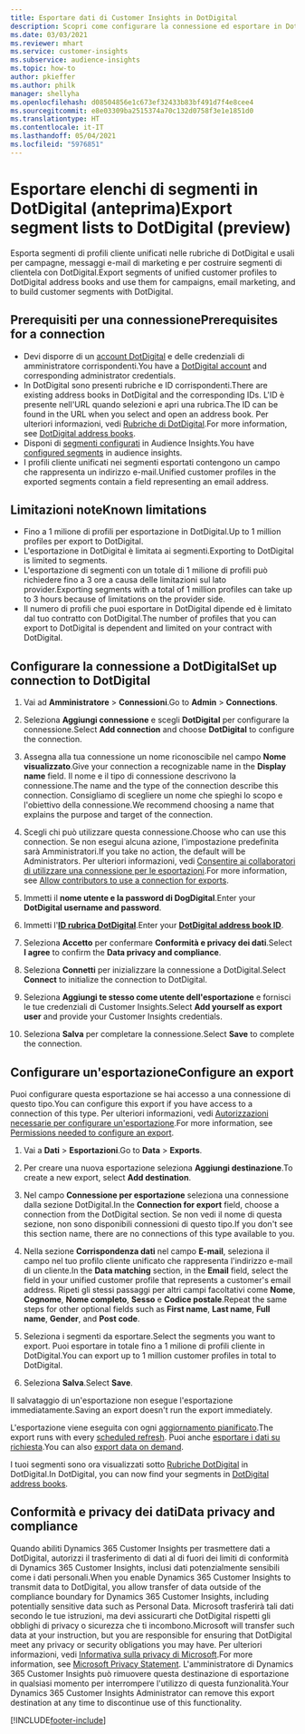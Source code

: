 ```yaml
---
title: Esportare dati di Customer Insights in DotDigital
description: Scopri come configurare la connessione ed esportare in DotDigital.
ms.date: 03/03/2021
ms.reviewer: mhart
ms.service: customer-insights
ms.subservice: audience-insights
ms.topic: how-to
author: pkieffer
ms.author: philk
manager: shellyha
ms.openlocfilehash: d08504856e1c673ef32433b83bf491d7f4e8cee4
ms.sourcegitcommit: e8e03309ba2515374a70c132d0758f3e1e1851d0
ms.translationtype: HT
ms.contentlocale: it-IT
ms.lasthandoff: 05/04/2021
ms.locfileid: "5976851"
---
```

# <a name="export-segment-lists-to-dotdigital-preview"></a><span data-ttu-id="a04f8-103">Esportare elenchi di segmenti in DotDigital (anteprima)</span><span class="sxs-lookup"><span data-stu-id="a04f8-103">Export segment lists to DotDigital (preview)</span></span>

<span data-ttu-id="a04f8-104">Esporta segmenti di profili cliente unificati nelle rubriche di DotDigital e usali per campagne, messaggi e-mail di marketing e per costruire segmenti di clientela con DotDigital.</span><span class="sxs-lookup"><span data-stu-id="a04f8-104">Export segments of unified customer profiles to DotDigital address books and use them for campaigns, email marketing, and to build customer segments with DotDigital.</span></span> 

## <a name="prerequisites-for-a-connection"></a><span data-ttu-id="a04f8-105">Prerequisiti per una connessione</span><span class="sxs-lookup"><span data-stu-id="a04f8-105">Prerequisites for a connection</span></span>

-   <span data-ttu-id="a04f8-106">Devi disporre di un [account DotDigital](https://dotdigital.com/) e delle credenziali di amministratore corrispondenti.</span><span class="sxs-lookup"><span data-stu-id="a04f8-106">You have a [DotDigital account](https://dotdigital.com/) and corresponding administrator credentials.</span></span>
-   <span data-ttu-id="a04f8-107">In DotDigital sono presenti rubriche e ID corrispondenti.</span><span class="sxs-lookup"><span data-stu-id="a04f8-107">There are existing address books in DotDigital and the corresponding IDs.</span></span> <span data-ttu-id="a04f8-108">L'ID è presente nell'URL quando selezioni e apri una rubrica.</span><span class="sxs-lookup"><span data-stu-id="a04f8-108">The ID can be found in the URL when you select and open an address book.</span></span> <span data-ttu-id="a04f8-109">Per ulteriori informazioni, vedi [Rubriche di DotDigital](https://support.dotdigital.com/hc/articles/212211968-Creating-an-address-book).</span><span class="sxs-lookup"><span data-stu-id="a04f8-109">For more information, see [DotDigital address books](https://support.dotdigital.com/hc/articles/212211968-Creating-an-address-book).</span></span>
-   <span data-ttu-id="a04f8-110">Disponi di [segmenti configurati](segments.md) in Audience Insights.</span><span class="sxs-lookup"><span data-stu-id="a04f8-110">You have [configured segments](segments.md) in audience insights.</span></span>
-   <span data-ttu-id="a04f8-111">I profili cliente unificati nei segmenti esportati contengono un campo che rappresenta un indirizzo e-mail.</span><span class="sxs-lookup"><span data-stu-id="a04f8-111">Unified customer profiles in the exported segments contain a field representing an email address.</span></span>

## <a name="known-limitations"></a><span data-ttu-id="a04f8-112">Limitazioni note</span><span class="sxs-lookup"><span data-stu-id="a04f8-112">Known limitations</span></span>

- <span data-ttu-id="a04f8-113">Fino a 1 milione di profili per esportazione in DotDigital.</span><span class="sxs-lookup"><span data-stu-id="a04f8-113">Up to 1 million profiles per export to DotDigital.</span></span>
- <span data-ttu-id="a04f8-114">L'esportazione in DotDigital è limitata ai segmenti.</span><span class="sxs-lookup"><span data-stu-id="a04f8-114">Exporting to DotDigital is limited to segments.</span></span>
- <span data-ttu-id="a04f8-115">L'esportazione di segmenti con un totale di 1 milione di profili può richiedere fino a 3 ore a causa delle limitazioni sul lato provider.</span><span class="sxs-lookup"><span data-stu-id="a04f8-115">Exporting segments with a total of 1 million profiles can take up to 3 hours because of limitations on the provider side.</span></span> 
- <span data-ttu-id="a04f8-116">Il numero di profili che puoi esportare in DotDigital dipende ed è limitato dal tuo contratto con DotDigital.</span><span class="sxs-lookup"><span data-stu-id="a04f8-116">The number of profiles that you can export to DotDigital is dependent and limited on your contract with DotDigital.</span></span>

## <a name="set-up-connection-to-dotdigital"></a><span data-ttu-id="a04f8-117">Configurare la connessione a DotDigital</span><span class="sxs-lookup"><span data-stu-id="a04f8-117">Set up connection to DotDigital</span></span>

1. <span data-ttu-id="a04f8-118">Vai ad **Amministratore** > **Connessioni**.</span><span class="sxs-lookup"><span data-stu-id="a04f8-118">Go to **Admin** > **Connections**.</span></span>

1. <span data-ttu-id="a04f8-119">Seleziona **Aggiungi connessione** e scegli **DotDigital** per configurare la connessione.</span><span class="sxs-lookup"><span data-stu-id="a04f8-119">Select **Add connection** and choose **DotDigital** to configure the connection.</span></span>

1. <span data-ttu-id="a04f8-120">Assegna alla tua connessione un nome riconoscibile nel campo **Nome visualizzato**.</span><span class="sxs-lookup"><span data-stu-id="a04f8-120">Give your connection a recognizable name in the **Display name** field.</span></span> <span data-ttu-id="a04f8-121">Il nome e il tipo di connessione descrivono la connessione.</span><span class="sxs-lookup"><span data-stu-id="a04f8-121">The name and the type of the connection describe this connection.</span></span> <span data-ttu-id="a04f8-122">Consigliamo di scegliere un nome che spieghi lo scopo e l'obiettivo della connessione.</span><span class="sxs-lookup"><span data-stu-id="a04f8-122">We recommend choosing a name that explains the purpose and target of the connection.</span></span>

1. <span data-ttu-id="a04f8-123">Scegli chi può utilizzare questa connessione.</span><span class="sxs-lookup"><span data-stu-id="a04f8-123">Choose who can use this connection.</span></span> <span data-ttu-id="a04f8-124">Se non esegui alcuna azione, l'impostazione predefinita sarà Amministratori.</span><span class="sxs-lookup"><span data-stu-id="a04f8-124">If you take no action, the default will be Administrators.</span></span> <span data-ttu-id="a04f8-125">Per ulteriori informazioni, vedi [Consentire ai collaboratori di utilizzare una connessione per le esportazioni](connections.md#allow-contributors-to-use-a-connection-for-exports).</span><span class="sxs-lookup"><span data-stu-id="a04f8-125">For more information, see [Allow contributors to use a connection for exports](connections.md#allow-contributors-to-use-a-connection-for-exports).</span></span>

1. <span data-ttu-id="a04f8-126">Immetti il **nome utente e la password di DogDigital**.</span><span class="sxs-lookup"><span data-stu-id="a04f8-126">Enter your **DotDigital username and password**.</span></span>

1. <span data-ttu-id="a04f8-127">Immetti l'**[ID rubrica DotDigital](https://support.dotdigital.com/hc/articles/212211968-Creating-an-address-book)**.</span><span class="sxs-lookup"><span data-stu-id="a04f8-127">Enter your **[DotDigital address book ID](https://support.dotdigital.com/hc/articles/212211968-Creating-an-address-book)**.</span></span>

1. <span data-ttu-id="a04f8-128">Seleziona **Accetto** per confermare **Conformità e privacy dei dati**.</span><span class="sxs-lookup"><span data-stu-id="a04f8-128">Select **I agree** to confirm the **Data privacy and compliance**.</span></span>

1. <span data-ttu-id="a04f8-129">Seleziona **Connetti** per inizializzare la connessione a DotDigital.</span><span class="sxs-lookup"><span data-stu-id="a04f8-129">Select **Connect** to initialize the connection to DotDigital.</span></span>

1. <span data-ttu-id="a04f8-130">Seleziona **Aggiungi te stesso come utente dell'esportazione** e fornisci le tue credenziali di Customer Insights.</span><span class="sxs-lookup"><span data-stu-id="a04f8-130">Select **Add yourself as export user** and provide your Customer Insights credentials.</span></span>

1. <span data-ttu-id="a04f8-131">Seleziona **Salva** per completare la connessione.</span><span class="sxs-lookup"><span data-stu-id="a04f8-131">Select **Save** to complete the connection.</span></span> 

## <a name="configure-an-export"></a><span data-ttu-id="a04f8-132">Configurare un'esportazione</span><span class="sxs-lookup"><span data-stu-id="a04f8-132">Configure an export</span></span>

<span data-ttu-id="a04f8-133">Puoi configurare questa esportazione se hai accesso a una connessione di questo tipo.</span><span class="sxs-lookup"><span data-stu-id="a04f8-133">You can configure this export if you have access to a connection of this type.</span></span> <span data-ttu-id="a04f8-134">Per ulteriori informazioni, vedi [Autorizzazioni necessarie per configurare un'esportazione](export-destinations.md#set-up-a-new-export).</span><span class="sxs-lookup"><span data-stu-id="a04f8-134">For more information, see [Permissions needed to configure an export](export-destinations.md#set-up-a-new-export).</span></span>

1. <span data-ttu-id="a04f8-135">Vai a **Dati** > **Esportazioni**.</span><span class="sxs-lookup"><span data-stu-id="a04f8-135">Go to **Data** > **Exports**.</span></span>

1. <span data-ttu-id="a04f8-136">Per creare una nuova esportazione seleziona **Aggiungi destinazione**.</span><span class="sxs-lookup"><span data-stu-id="a04f8-136">To create a new export, select **Add destination**.</span></span>

1. <span data-ttu-id="a04f8-137">Nel campo **Connessione per esportazione** seleziona una connessione dalla sezione DotDigital.</span><span class="sxs-lookup"><span data-stu-id="a04f8-137">In the **Connection for export** field, choose a connection from the DotDigital section.</span></span> <span data-ttu-id="a04f8-138">Se non vedi il nome di questa sezione, non sono disponibili connessioni di questo tipo.</span><span class="sxs-lookup"><span data-stu-id="a04f8-138">If you don't see this section name, there are no connections of this type available to you.</span></span>


1. <span data-ttu-id="a04f8-139">Nella sezione **Corrispondenza dati** nel campo **E-mail**, seleziona il campo nel tuo profilo cliente unificato che rappresenta l'indirizzo e-mail di un cliente.</span><span class="sxs-lookup"><span data-stu-id="a04f8-139">In the **Data matching** section, in the **Email** field, select the field in your unified customer profile that represents a customer's email address.</span></span> <span data-ttu-id="a04f8-140">Ripeti gli stessi passaggi per altri campi facoltativi come **Nome**, **Cognome**, **Nome completo**, **Sesso** e **Codice postale**.</span><span class="sxs-lookup"><span data-stu-id="a04f8-140">Repeat the same steps for other optional fields such as **First name**, **Last name**, **Full name**, **Gender**, and **Post code**.</span></span>

1. <span data-ttu-id="a04f8-141">Seleziona i segmenti da esportare.</span><span class="sxs-lookup"><span data-stu-id="a04f8-141">Select the segments you want to export.</span></span> <span data-ttu-id="a04f8-142">Puoi esportare in totale fino a 1 milione di profili cliente in DotDigital.</span><span class="sxs-lookup"><span data-stu-id="a04f8-142">You can export up to 1 million customer profiles in total to DotDigital.</span></span>

1. <span data-ttu-id="a04f8-143">Seleziona **Salva**.</span><span class="sxs-lookup"><span data-stu-id="a04f8-143">Select **Save**.</span></span>

<span data-ttu-id="a04f8-144">Il salvataggio di un'esportazione non esegue l'esportazione immediatamente.</span><span class="sxs-lookup"><span data-stu-id="a04f8-144">Saving an export doesn't run the export immediately.</span></span>

<span data-ttu-id="a04f8-145">L'esportazione viene eseguita con ogni [aggiornamento pianificato](system.md#schedule-tab).</span><span class="sxs-lookup"><span data-stu-id="a04f8-145">The export runs with every [scheduled refresh](system.md#schedule-tab).</span></span> <span data-ttu-id="a04f8-146">Puoi anche [esportare i dati su richiesta](export-destinations.md#run-exports-on-demand).</span><span class="sxs-lookup"><span data-stu-id="a04f8-146">You can also [export data on demand](export-destinations.md#run-exports-on-demand).</span></span> 
 
<span data-ttu-id="a04f8-147">I tuoi segmenti sono ora visualizzati sotto [Rubriche DotDigital](https://support.dotdigital.com/hc/articles/212211968-Creating-an-address-book) in DotDigital.</span><span class="sxs-lookup"><span data-stu-id="a04f8-147">In DotDigital, you can now find your segments in [DotDigital address books](https://support.dotdigital.com/hc/articles/212211968-Creating-an-address-book).</span></span>


## <a name="data-privacy-and-compliance"></a><span data-ttu-id="a04f8-148">Conformità e privacy dei dati</span><span class="sxs-lookup"><span data-stu-id="a04f8-148">Data privacy and compliance</span></span>

<span data-ttu-id="a04f8-149">Quando abiliti Dynamics 365 Customer Insights per trasmettere dati a DotDigital, autorizzi il trasferimento di dati al di fuori dei limiti di conformità di Dynamics 365 Customer Insights, inclusi dati potenzialmente sensibili come i dati personali.</span><span class="sxs-lookup"><span data-stu-id="a04f8-149">When you enable Dynamics 365 Customer Insights to transmit data to DotDigital, you allow transfer of data outside of the compliance boundary for Dynamics 365 Customer Insights, including potentially sensitive data such as Personal Data.</span></span> <span data-ttu-id="a04f8-150">Microsoft trasferirà tali dati secondo le tue istruzioni, ma devi assicurarti che DotDigital rispetti gli obblighi di privacy o sicurezza che ti incombono.</span><span class="sxs-lookup"><span data-stu-id="a04f8-150">Microsoft will transfer such data at your instruction, but you are responsible for ensuring that DotDigital meet any privacy or security obligations you may have.</span></span> <span data-ttu-id="a04f8-151">Per ulteriori informazioni, vedi [Informativa sulla privacy di Microsoft](https://go.microsoft.com/fwlink/?linkid=396732).</span><span class="sxs-lookup"><span data-stu-id="a04f8-151">For more information, see [Microsoft Privacy Statement](https://go.microsoft.com/fwlink/?linkid=396732).</span></span>
<span data-ttu-id="a04f8-152">L'amministratore di Dynamics 365 Customer Insights può rimuovere questa destinazione di esportazione in qualsiasi momento per interrompere l'utilizzo di questa funzionalità.</span><span class="sxs-lookup"><span data-stu-id="a04f8-152">Your Dynamics 365 Customer Insights Administrator can remove this export destination at any time to discontinue use of this functionality.</span></span>


[!INCLUDE[footer-include](../includes/footer-banner.md)]

